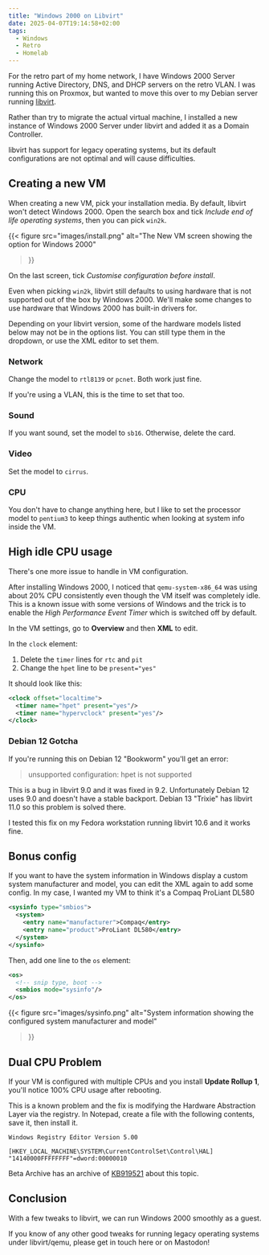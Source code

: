 ```yaml
---
title: "Windows 2000 on Libvirt"
date: 2025-04-07T19:14:58+02:00
tags:
  - Windows
  - Retro
  - Homelab
---
```


For the retro part of my home network, I have Windows 2000 Server running
Active Directory, DNS, and DHCP servers on the retro VLAN.
I was running this on Proxmox, but wanted to move this over to my Debian server running [libvirt].

Rather than try to migrate the actual virtual machine, I installed a new instance
of Windows 2000 Server under libvirt and added it as a Domain Controller.

libvirt has support for legacy operating systems, but its default configurations
are not optimal and will cause difficulties.

[libvirt]: https://libvirt.org/

## Creating a new VM

When creating a new VM, pick your installation media. By default, libvirt won't
detect Windows 2000. Open the search box and tick *Include end of life operating systems*,
then you can pick `win2k`.

{{< figure
    src="images/install.png"
    alt="The New VM screen showing the option for Windows 2000"
>}}

On the last screen, tick *Customise configuration before install*.

Even when picking `win2k`, libvirt still defaults to using hardware that is not
supported out of the box by Windows 2000. We'll make some changes to use hardware
that Windows 2000 has built-in drivers for.

Depending on your libvirt version, some of the hardware models listed below may
not be in the options list. You can still type them in the dropdown, or use the XML
editor to set them.

### Network

Change the model to `rtl8139` or `pcnet`. Both work just fine.

If you're using a VLAN, this is the time to set that too.

### Sound

If you want sound, set the model to `sb16`. Otherwise, delete the card.

### Video

Set the model to `cirrus`.

### CPU

You don't have to change anything here, but I like to set the processor model to `pentium3`
to keep things authentic when looking at system info inside the VM.

## High idle CPU usage

There's one more issue to handle in VM configuration.

After installing Windows 2000, I noticed that `qemu-system-x86_64` was using about
20% CPU consistently even though the VM itself was completely idle.
This is a known issue with some versions of Windows and the trick is to enable
the *High Performance Event Timer* which is switched off by default.

In the VM settings, go to **Overview** and then **XML** to edit.

In the `clock` element:

1. Delete the `timer` lines for `rtc` and `pit`
2. Change the `hpet` line to be `present="yes"`

It should look like this:

```xml
<clock offset="localtime">
  <timer name="hpet" present="yes"/>
  <timer name="hypervclock" present="yes"/>
</clock>
```

### Debian 12 Gotcha

If you're running this on Debian 12 "Bookworm" you'll get an error:

> unsupported configuration: hpet is not supported

This is a bug in libvirt 9.0 and it was fixed in 9.2. Unfortunately Debian 12
uses 9.0 and doesn't have a stable backport. Debian 13 "Trixie" has libvirt 11.0
so this problem is solved there.

I tested this fix on my Fedora workstation running libvirt 10.6 and it works fine.

## Bonus config

If you want to have the system information in Windows display a custom system
manufacturer and model, you can edit the XML again to add some config.
In my case, I wanted my VM to think it's a Compaq ProLiant DL580

```xml
<sysinfo type="smbios">
  <system>
    <entry name="manufacturer">Compaq</entry>
    <entry name="product">ProLiant DL580</entry>
  </system>
</sysinfo>
```

Then, add one line to the `os` element:

```xml
<os>
  <!-- snip type, boot -->
  <smbios mode="sysinfo"/>
</os>
```

{{< figure
    src="images/sysinfo.png"
    alt="System information showing the configured system manufacturer and model"
>}}


## Dual CPU Problem

If your VM is configured with multiple CPUs and you install **Update Rollup 1**,
you'll notice 100% CPU usage after rebooting.

This is a known problem and the fix is modifying the Hardware Abstraction Layer
via the registry. In Notepad, create a file with the following contents, save it,
then install it.

```
Windows Registry Editor Version 5.00

[HKEY_LOCAL_MACHINE\SYSTEM\CurrentControlSet\Control\HAL]
"14140000FFFFFFFF"=dword:00000010
```

Beta Archive has an archive of [KB919521](https://www.betaarchive.com/wiki/index.php?title=Microsoft_KB_Archive%2F919521)
about this topic.

## Conclusion

With a few tweaks to libvirt, we can run Windows 2000 smoothly as a guest.

If you know of any other good tweaks for running legacy operating systems under
libvirt/qemu, please get in touch here or on Mastodon!
